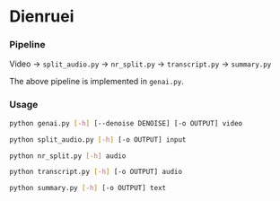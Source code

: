 # Dienruei

### Pipeline

Video -> `split_audio.py` -> `nr_split.py` -> `transcript.py` -> `summary.py`

The above pipeline is implemented in `genai.py`.

### Usage

```bash
python genai.py [-h] [--denoise DENOISE] [-o OUTPUT] video

python split_audio.py [-h] [-o OUTPUT] input

python nr_split.py [-h] audio

python transcript.py [-h] [-o OUTPUT] audio

python summary.py [-h] [-o OUTPUT] text
```
